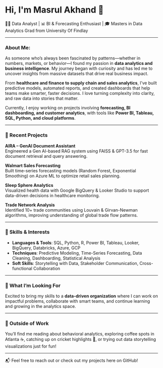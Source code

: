 # Hi, I'm Masrul Akhand 👋

👩‍💻 Data Analyst | 📊 BI & Forecasting Enthusiast | 🎓 Masters in Data Analytics Grad from University Of Findlay  

---

### About Me:

As someone who’s always been fascinated by patterns—whether in numbers, markets, or behavior—I found my passion in **data analytics and business intelligence**. My journey began with curiosity and has led me to uncover insights from massive datasets that drive real business impact.

From **healthcare and finance to supply chain and sales analytics**, I’ve built predictive models, automated reports, and created dashboards that help teams make smarter, faster decisions. I love turning complexity into clarity, and raw data into stories that matter.

Currently, I enjoy working on projects involving **forecasting, BI dashboarding, and customer analytics**, with tools like **Power BI, Tableau, SQL, Python, and cloud platforms**.

---

### 🔧 Recent Projects

**AIRA – GenAI Document Assistant**  
Engineered a Gen AI-based RAG system using FAISS & GPT-3.5 for fast document retrieval and query answering.

**Walmart Sales Forecasting**  
Built time-series forecasting models (Random Forest, Exponential Smoothing) on Azure ML to optimize retail sales planning.

**Sleep Sphere Analytics**  
Visualized health data with Google BigQuery & Looker Studio to support data-driven decisions in healthcare monitoring.

**Trade Network Analysis**  
Identified 10+ trade communities using Louvain & Girvan-Newman algorithms, improving understanding of global trade flow patterns.

---

### 🧠 Skills & Interests

- **Languages & Tools**: SQL, Python, R, Power BI, Tableau, Looker, BigQuery, Databricks, Azure, GCP
- **Techniques**: Predictive Modeling, Time-Series Forecasting, Data Cleaning, Dashboarding, Statistical Analysis
- **Soft Skills**: Storytelling with Data, Stakeholder Communication, Cross-functional Collaboration

---

### 🎯 What I’m Looking For

Excited to bring my skills to a **data-driven organization** where I can work on impactful problems, collaborate with smart teams, and continue learning and growing in the analytics space.

---


### 💬 Outside of Work

You’ll find me reading about behavioral analytics, exploring coffee spots in Atlanta ☕, catching up on cricket highlights 🏏, or trying out data storytelling visualizations just for fun!

---

📬 Feel free to reach out or check out my projects here on GitHub!

